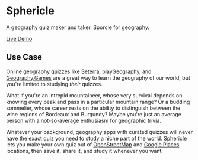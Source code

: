 # Sphericle

A geography quiz maker and taker. Sporcle for geography.

[Live Demo](http://localhost:3000)

## Use Case

Online geography quizzes like [Seterra](https://www.geoguessr.com/vgp/3355), [playGeography](https://www.playgeography.com/), and [Geography.Games](https://geography.games/) are a great way to learn the geography of our world, but you're limited to studying _their_ quizzes.

What if you're an intrepid mountaineer, whose very survival depends on knowing every peak and pass in a particular mountain range? Or a budding sommelier, whose career rests on the ability to distinguish between the wine regions of Bordeaux and Burgundy? Maybe you're just an average person with a not-so-average enthusiasm for geographic trivia.

Whatever your background, geography apps with curated quizzes will never have the exact quiz you need to study a niche part of the world. Sphericle lets you make your own quiz out of [OpenStreetMap](https://nominatim.openstreetmap.org/ui/search.html) and [Google Places](https://developers.google.com/maps/documentation/places/web-service/overview) locations, then save it, share it, and study it whenever you want.
